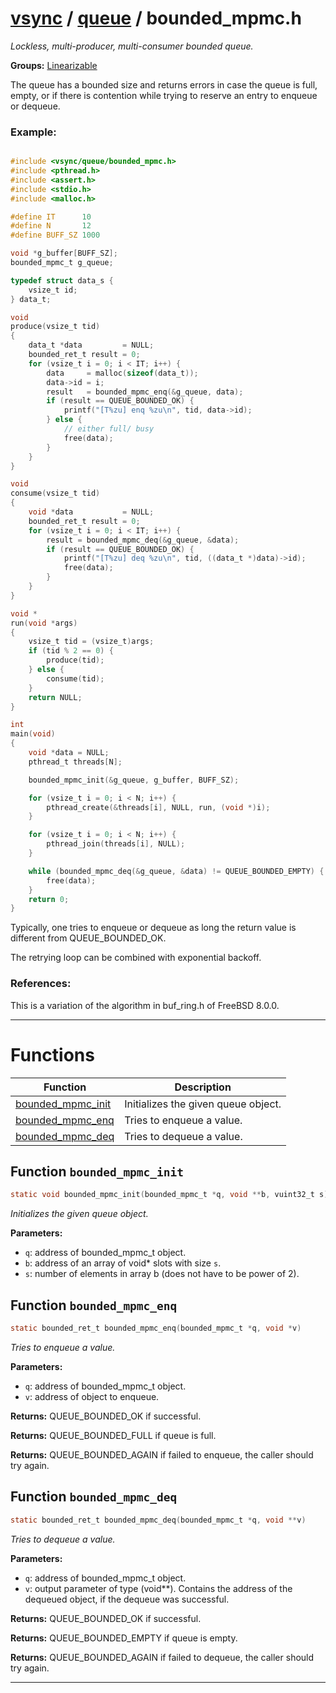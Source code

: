 #  [vsync](../README.md) / [queue](README.md) / bounded_mpmc.h
_Lockless, multi-producer, multi-consumer bounded queue._ 

**Groups:** [Linearizable](../GROUP_linearizable.md)

The queue has a bounded size and returns errors in case the queue is full, empty, or if there is contention while trying to reserve an entry to enqueue or dequeue.


### Example:



```c

#include <vsync/queue/bounded_mpmc.h>
#include <pthread.h>
#include <assert.h>
#include <stdio.h>
#include <malloc.h>

#define IT      10
#define N       12
#define BUFF_SZ 1000

void *g_buffer[BUFF_SZ];
bounded_mpmc_t g_queue;

typedef struct data_s {
    vsize_t id;
} data_t;

void
produce(vsize_t tid)
{
    data_t *data         = NULL;
    bounded_ret_t result = 0;
    for (vsize_t i = 0; i < IT; i++) {
        data     = malloc(sizeof(data_t));
        data->id = i;
        result   = bounded_mpmc_enq(&g_queue, data);
        if (result == QUEUE_BOUNDED_OK) {
            printf("[T%zu] enq %zu\n", tid, data->id);
        } else {
            // either full/ busy
            free(data);
        }
    }
}

void
consume(vsize_t tid)
{
    void *data           = NULL;
    bounded_ret_t result = 0;
    for (vsize_t i = 0; i < IT; i++) {
        result = bounded_mpmc_deq(&g_queue, &data);
        if (result == QUEUE_BOUNDED_OK) {
            printf("[T%zu] deq %zu\n", tid, ((data_t *)data)->id);
            free(data);
        }
    }
}

void *
run(void *args)
{
    vsize_t tid = (vsize_t)args;
    if (tid % 2 == 0) {
        produce(tid);
    } else {
        consume(tid);
    }
    return NULL;
}

int
main(void)
{
    void *data = NULL;
    pthread_t threads[N];

    bounded_mpmc_init(&g_queue, g_buffer, BUFF_SZ);

    for (vsize_t i = 0; i < N; i++) {
        pthread_create(&threads[i], NULL, run, (void *)i);
    }

    for (vsize_t i = 0; i < N; i++) {
        pthread_join(threads[i], NULL);
    }

    while (bounded_mpmc_deq(&g_queue, &data) != QUEUE_BOUNDED_EMPTY) {
        free(data);
    }
    return 0;
}
```



Typically, one tries to enqueue or dequeue as long the return value is different from QUEUE_BOUNDED_OK.

The retrying loop can be combined with exponential backoff.


### References:
 This is a variation of the algorithm in buf_ring.h of FreeBSD 8.0.0. 

---
# Functions 

| Function | Description |
|---|---|
| [bounded_mpmc_init](bounded_mpmc.h.md#function-bounded_mpmc_init) | Initializes the given queue object.  |
| [bounded_mpmc_enq](bounded_mpmc.h.md#function-bounded_mpmc_enq) | Tries to enqueue a value.  |
| [bounded_mpmc_deq](bounded_mpmc.h.md#function-bounded_mpmc_deq) | Tries to dequeue a value.  |

##  Function `bounded_mpmc_init`

```c
static void bounded_mpmc_init(bounded_mpmc_t *q, void **b, vuint32_t s)
``` 
_Initializes the given queue object._ 




**Parameters:**

- `q`: address of bounded_mpmc_t object. 
- `b`: address of an array of void* slots with size `s`. 
- `s`: number of elements in array b (does not have to be power of 2). 




##  Function `bounded_mpmc_enq`

```c
static bounded_ret_t bounded_mpmc_enq(bounded_mpmc_t *q, void *v)
``` 
_Tries to enqueue a value._ 




**Parameters:**

- `q`: address of bounded_mpmc_t object. 
- `v`: address of object to enqueue.


**Returns:** QUEUE_BOUNDED_OK if successful. 

**Returns:** QUEUE_BOUNDED_FULL if queue is full. 

**Returns:** QUEUE_BOUNDED_AGAIN if failed to enqueue, the caller should try again. 



##  Function `bounded_mpmc_deq`

```c
static bounded_ret_t bounded_mpmc_deq(bounded_mpmc_t *q, void **v)
``` 
_Tries to dequeue a value._ 




**Parameters:**

- `q`: address of bounded_mpmc_t object. 
- `v`: output parameter of type (void**). Contains the address of the dequeued object, if the dequeue was successful.


**Returns:** QUEUE_BOUNDED_OK if successful. 

**Returns:** QUEUE_BOUNDED_EMPTY if queue is empty. 

**Returns:** QUEUE_BOUNDED_AGAIN if failed to dequeue, the caller should try again. 




---
